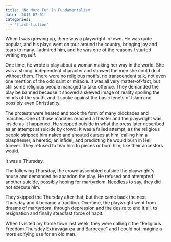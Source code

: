```yaml
---
title: 'No More Fun In Fundamentalism'
date: '2015-07-01'
categories:
  - 'flash-fiction'
---
```


When I was growing up, there was a playwright in town. He was quite popular, and
his plays went on tour around the country, bringing joy and tears to many. I
admired him, and he was one of the reasons I started writing myself.

One time, he wrote a play about a woman making her way in the world. She was a
strong, independent character and showed the men she could do it without them.
There were no religious motifs, no transcendent talk, not even one mention of
the odd saint or miracle. It was all very matter-of-fact, but still some
religious people managed to take offence. They demanded the play be banned
because it showed a skewed image of reality spoiling the minds of the youth, and
it spoke against the basic tenets of Islam and possibly even Christianity.

The protests were heated and took the form of many blockades and marches. One of
those marches reached a theater and the playwright was inside as it happened. He
stepped outside in what the press later described as an attempt at suicide by
crowd. It was a failed attempt, as the religious people stripped him naked and
shouted curses at him, calling him a blasphemer, a heretic, an infidel, and
predicting he would burn in Hell forever. They refused to tear him to pieces or
burn him, like their ancestors would.

It was a Thursday.

The following Thursday, the crowd assembled outside the playwright's house and
demanded he abandon the play. He refused and attempted another suicide, possibly
hoping for martyrdom. Needless to say, they did not execute him.

They skipped the Thursday after that, but then came back the next Thursday and
it became a tradition. Overtime, the playwright went from dreams of martyrdom,
through depression and the desire to end it all, to resignation and finally
steadfast force of habit.

When I visited my home town last week, they were calling it the "Religious
Freedom Thursday Extravaganza and Barbecue" and I could not imagine a more
edifying use for an old man.
